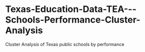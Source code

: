 # Texas-Education-Data-TEA---Schools-Performance-Cluster-Analysis
Cluster Analysis of Texas public schools by performance
